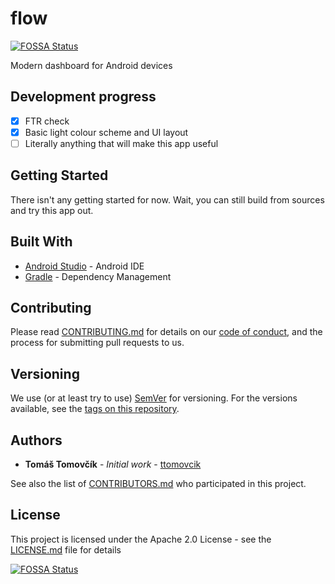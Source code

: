 # flow
[![FOSSA Status](https://app.fossa.io/api/projects/git%2Bgithub.com%2Fttomovcik%2Fflow.svg?type=shield)](https://app.fossa.io/projects/git%2Bgithub.com%2Fttomovcik%2Fflow?ref=badge_shield)


Modern dashboard for Android devices

## Development progress
- [x] FTR check
- [x] Basic light colour scheme and UI layout
- [ ] Literally anything that will make this app useful

## Getting Started

There isn't any getting started for now. Wait, you can still build from sources and try this app out.

## Built With

* [Android Studio](https://developer.android.com/studio) - Android IDE
* [Gradle](https://gradle.org/) - Dependency Management

## Contributing

Please read [CONTRIBUTING.md](CONTRIBUTING.md) for details on our [code of conduct](CODE_OF_CONDUCT.md), and the process for submitting pull requests to us.

## Versioning

We use (or at least try to use) [SemVer](https://semver.org/) for versioning. For the versions available, see the [tags on this repository](https://github.com/ttomovcik/flow/tags).

## Authors

* **Tomáš Tomovčík** - *Initial work* - [ttomovcik](https://github.com/ttomovcik)

See also the list of [CONTRIBUTORS.md](https://github.com/your/project/contributors) who participated in this project.

## License

This project is licensed under the Apache 2.0 License - see the [LICENSE.md](LICENSE.md) file for details


[![FOSSA Status](https://app.fossa.io/api/projects/git%2Bgithub.com%2Fttomovcik%2Fflow.svg?type=large)](https://app.fossa.io/projects/git%2Bgithub.com%2Fttomovcik%2Fflow?ref=badge_large)